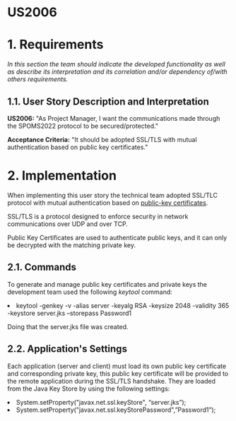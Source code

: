US2006
=======================================

# 1. Requirements

*In this section the team should indicate the developed functionality as well as describe its interpretation and its
correlation and/or dependency of/with others requirements.*

## 1.1. User Story Description and Interpretation

**US2006:** "As Project Manager, I want the communications made through the SPOMS2022 protocol to be secured/protected."

**Acceptance Criteria:** "It should be adopted SSL/TLS with mutual authentication based on public key certificates."

# 2. Implementation

When implementing this user story the technical team adopted SSL/TLC protocol with mutual authentication based on <u>public-key certificates</u>.

SSL/TLS is a protocol designed to enforce security in network communications over UDP and over TCP.

Public Key Certificates are used to authenticate public keys, and it can only be decrypted with the matching private key.

## 2.1. Commands

To generate and manage public key certificates and private keys the development team used the following <i>keytool</i> command:
<li>keytool -genkey -v -alias server -keyalg RSA -keysize 2048 -validity 365 -keystore server.jks –storepass Password1</li>

Doing that the server.jks file was created.

## 2.2. Application's Settings

Each application (server and client) must load its own public key certificate and corresponding private key, this public
key certificate will be provided to the remote application during the SSL/TLS handshake. They are loaded from the Java
Key Store by using the following settings:

<li>System.setProperty("javax.net.ssl.keyStore", “server.jks”);</li>
<li>System.setProperty("javax.net.ssl.keyStorePassword",”Password1”);</li>